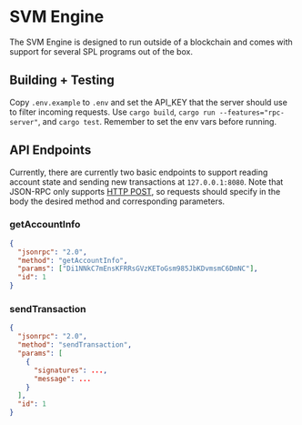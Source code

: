 # SVM Engine

The SVM Engine is designed to run outside of a blockchain and comes with support for several SPL programs out of the box.

## Building + Testing

Copy `.env.example` to `.env` and set the API_KEY that the server should use to filter incoming requests.
Use `cargo build`, `cargo run --features="rpc-server"`, and `cargo test`. Remember to set the env vars before running.

## API Endpoints

Currently, there are currently two basic endpoints to support reading account state and sending new transactions at `127.0.0.1:8080`.
Note that JSON-RPC only supports [HTTP POST](https://www.simple-is-better.org/json-rpc/transport_http.html#get-request),
so requests should specify in the body the desired method and corresponding parameters.

### getAccountInfo

```json
{
  "jsonrpc": "2.0",
  "method": "getAccountInfo",
  "params": ["Di1NNkC7mEnsKFRRsGVzKEToGsm985JbKDvmsmC6DmNC"],
  "id": 1
}
```

### sendTransaction

```json
{
  "jsonrpc": "2.0",
  "method": "sendTransaction",
  "params": [
    {
      "signatures": ...,
      "message": ...
    }
  ],
  "id": 1
}
```
